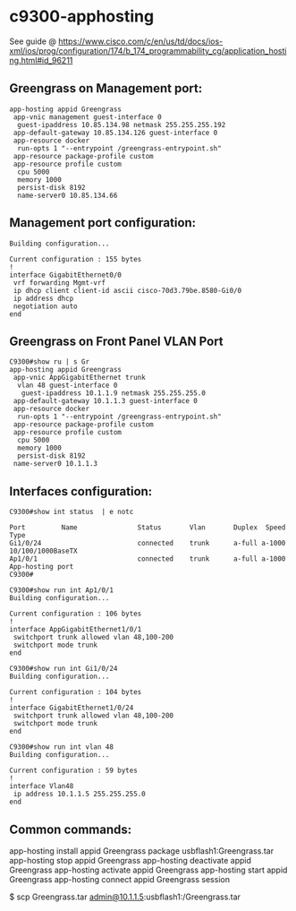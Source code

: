 # c9300-apphosting

See guide @ https://www.cisco.com/c/en/us/td/docs/ios-xml/ios/prog/configuration/174/b_174_programmability_cg/application_hosting.html#id_96211

## Greengrass on Management port:

```
app-hosting appid Greengrass
 app-vnic management guest-interface 0
  guest-ipaddress 10.85.134.98 netmask 255.255.255.192
 app-default-gateway 10.85.134.126 guest-interface 0
 app-resource docker
  run-opts 1 "--entrypoint /greengrass-entrypoint.sh"
 app-resource package-profile custom
 app-resource profile custom
  cpu 5000
  memory 1000
  persist-disk 8192
  name-server0 10.85.134.66
```

## Management port configuration:
```
Building configuration...

Current configuration : 155 bytes
!
interface GigabitEthernet0/0
 vrf forwarding Mgmt-vrf
 ip dhcp client client-id ascii cisco-70d3.79be.8580-Gi0/0
 ip address dhcp
 negotiation auto
end
```

## Greengrass on Front Panel VLAN Port
```
C9300#show ru | s Gr
app-hosting appid Greengrass
 app-vnic AppGigabitEthernet trunk
  vlan 48 guest-interface 0
   guest-ipaddress 10.1.1.9 netmask 255.255.255.0
 app-default-gateway 10.1.1.3 guest-interface 0
 app-resource docker
  run-opts 1 "--entrypoint /greengrass-entrypoint.sh"
 app-resource package-profile custom
 app-resource profile custom
  cpu 5000
  memory 1000
  persist-disk 8192
 name-server0 10.1.1.3
```

## Interfaces configuration:
```
C9300#show int status  | e notc

Port         Name               Status       Vlan       Duplex  Speed Type
Gi1/0/24                        connected    trunk      a-full a-1000 10/100/1000BaseTX
Ap1/0/1                         connected    trunk      a-full a-1000 App-hosting port
C9300#

C9300#show run int Ap1/0/1
Building configuration...

Current configuration : 106 bytes
!
interface AppGigabitEthernet1/0/1
 switchport trunk allowed vlan 48,100-200
 switchport mode trunk
end

C9300#show run int Gi1/0/24
Building configuration...

Current configuration : 104 bytes
!
interface GigabitEthernet1/0/24
 switchport trunk allowed vlan 48,100-200
 switchport mode trunk
end

C9300#show run int vlan 48
Building configuration...

Current configuration : 59 bytes
!
interface Vlan48
 ip address 10.1.1.5 255.255.255.0
end
```

## Common commands:

app-hosting install appid Greengrass package usbflash1:Greengrass.tar
app-hosting stop appid Greengrass
app-hosting deactivate appid Greengrass
app-hosting activate appid Greengrass
app-hosting start appid Greengrass
app-hosting connect appid Greengrass session

$ scp Greengrass.tar admin@10.1.1.5:usbflash1:/Greengrass.tar

